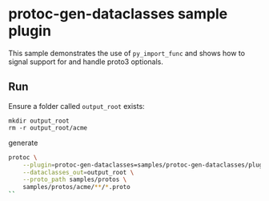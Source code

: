 # protoc-gen-dataclasses sample plugin

This sample demonstrates the use of `py_import_func` and shows how to signal support for and handle proto3 optionals.

## Run

Ensure a folder called `output_root` exists:

```
mkdir output_root
rm -r output_root/acme
```

generate

```sh
protoc \
    --plugin=protoc-gen-dataclasses=samples/protoc-gen-dataclasses/plugin.py \
    --dataclasses_out=output_root \
    --proto_path samples/protos \
    samples/protos/acme/**/*.proto
`` 
